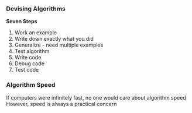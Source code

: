 ### Devising Algorithms
**Seven Steps**  
1. Work an example
2. Write down exactly what you did
3. Generalize - need multiple examples
4. Test algorithm
5. Write code
6. Debug code
7. Test code  

### Algorithm Speed
If computers were infinitely fast, no one would care about
algorithm speed  
However, speed is always a practical concern  

